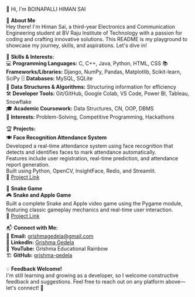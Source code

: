 👋 Hi, I'm BOINAPALLI HIMAN SAI

📌 **About Me**  
Hey there! I'm Himan Sai, a third-year Electronics and Communication Engineering student at BV Raju Institute of Technology with a passion for coding and crafting innovative solutions. This README is my playground to showcase my journey, skills, and aspirations. Let's dive in!


🚀 **Skills & Interests:**  
💻 **Programming Languages:** C, C++, Java, Python, HTML, CSS
📚 **Frameworks/Libraries:** Django, NumPy, Pandas, Matplotlib, Scikit-learn, SciPy 
🗄️ **Databases:** MySQL, SQLite  
🧩 **Data Structures & Algorithms:** Structuring information for efficiency  
🛠️ **Developer Tools:** Git/GitHub, Google Colab, VS Code, Power BI, Tableau, Snowflake  
🎓 **Academic Coursework:** Data Structures, CN, OOP, DBMS  
🎯 **Interests:** Problem-Solving, Competitive Programming, Hackathons

🏆 **Projects:**  
🍽️ **Face Recognition Attendance System**  
Developed a real-time attendance system using face recognition that detects and identifies faces to mark attendance automatically.  
Features include user registration, real-time prediction, and attendance report generation.  
Built using Python, OpenCV, InsightFace, Redis, and Streamlit.  
🔗 [Project Link](https://github.com/himansai/attendance-system-ap.git)


🐍 **Snake Game**  
🎮 **Snake and Apple Game**  
Built a complete Snake and Apple video game using the Pygame module, featuring classic gameplay mechanics and real-time user interaction.  
🔗 [Project Link](https://github.com/himansai/Python_Project.git)
 

📬 **Connect with Me:**  
📧 **Email:** grishmagedela@gmail.com  
💼 **LinkedIn:** [Grishma Gedela](#)  
🎥 **YouTube:** Grishma Educational Rainbow  
🏗️ **GitHub:** [grishma-gedela](https://github.com/grishma-gedela)  

💡 **Feedback Welcome!**  
I'm still learning and growing as a developer, so I welcome constructive feedback and suggestions. Feel free to reach out on any platform above—let's connect! 🚀
